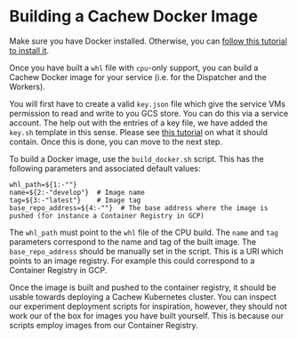 # Building a Cachew Docker Image

Make sure you have Docker installed. Otherwise, you can [follow this tutorial to install it](https://docs.docker.com/get-docker/).

Once you have built a `whl` file with `cpu`-only support, you can build a Cachew Docker image for your service (i.e. for the Dispatcher and the Workers).

You will first have to create a valid `key.json` file which give the service VMs permission to read and write to you GCS store. You can do this via a service account. The help out with the entries of a key file, we have added the `key.sh` template in this sense. Please see [this tutorial](https://flaviocopes.com/google-api-authentication/) on what it should contain. Once this is done, you can move to the next step.

To build a Docker image, use the `build_docker.sh` script. This has the following parameters and associated default values:

```
whl_path=${1:-""}
name=${2:-"develop"}  # Image name
tag=${3:-"latest"}    # Image tag
base_repo_address=${4:-""}  # The base address where the image is pushed (for instance a Container Registry in GCP)
```

The `whl_path` must point to the `whl` file of the CPU build. The `name` and `tag` parameters correspond to the name and tag of the built image. The `base_repo_address` should be manually set in the script. This is a URI which points to an image registry. For example this could correspond to a Container Registry in GCP. 

Once the image is built and pushed to the container registry, it should be usable towards deploying a Cachew Kubernetes cluster. You can inspect our experiment deployment scripts for inspiration, however, they should not work our of the box for images you have built yourself. This is because our scripts employ images from our Container Registry. 
